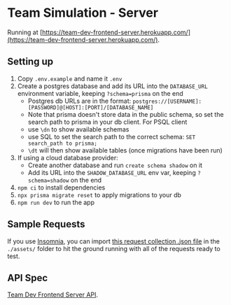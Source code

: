 # Team Simulation - Server

Running at [https://team-dev-frontend-server.herokuapp.com/](https://team-dev-frontend-server.herokuapp.com/).

## Setting up

1. Copy `.env.example` and name it `.env`
2. Create a postgres database and add its URL into the `DATABASE_URL` environment variable, keeping `?schema=prisma` on the end
   - Postgres db URLs are in the format: `postgres://[USERNAME]:[PASSWORD]@[HOST]:[PORT]/[DATABASE_NAME]`
   - Note that prisma doesn't store data in the public schema, so set the search path to prisma in your db client. For PSQL client
   - use `\dn` to show available schemas
   - use SQL to set the search path to the correct schema: `SET search_path to prisma;`
   - `\dt` will then show available tables (once migrations have been run)
3. If using a cloud database provider:
   - Create another database and run `create schema shadow` on it
   - Add its URL into the `SHADOW_DATABASE_URL` env var, keeping `?schema=shadow` on the end
4. `npm ci` to install dependencies
5. `npx prisma migrate reset` to apply migrations to your db
6. `npm run dev` to run the app

## Sample Requests

If you use [Insomnia](https://insomnia.rest/), you can import [this request collection .json file](./assets/insomnia_request_collection.json) in the `./assets/` folder to hit the ground running with all of the requests ready to test.

## API Spec

[Team Dev Frontend Server API](https://boolean-uk.github.io/team-dev-frontend-server/).